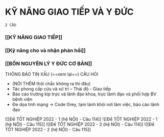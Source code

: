 # KỸ NĂNG GIAO TIẾP VÀ Y ĐỨC
`2 CÂU`
### [[KỸ NĂNG GIAO TIẾP]]
### [[Kỹ năng cho và nhận phản hồi]]
### [[BỐN NGUYÊN LÝ Y ĐỨC CƠ BẢN]]
THÔNG BÁO TIN XẤU (==xem lại==)
CÂU HỎI
- (NÓI THÊM thôi chắc không ra thi đâu)
- Tác phong cấp cứu và xử trí – Thái độ - Giao tiếp
- Báo cáo trưởng kíp trực và lãnh đạo khoa, trực lãnh đạo và phối hợp BV bệnh viện
- Đe dọa tính mạng -> Code Grey, tạm lánh khỏi nơi làm việc, báo cáo lãnh đạo


![[Đề TỐT NGHIỆP 2022 - 1 (hệ NỘI) - Câu 114]]
![[Đề TỐT NGHIỆP 2022 - 1 (hệ NỘI) - Câu 115]]
![[Đề TỐT NGHIỆP 2022 - 2 (hệ NỘI) - Câu 114]]
![[Đề TỐT NGHIỆP 2022 - 2 (hệ NỘI) - Câu 115]]

